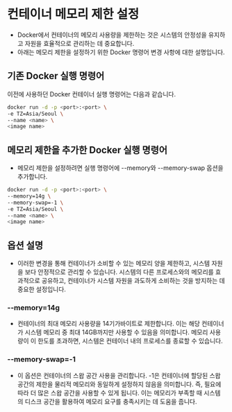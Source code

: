 # 컨테이너 메모리 제한 설정
* Docker에서 컨테이너의 메모리 사용량을 제한하는 것은 시스템의 안정성을 유지하고 자원을 효율적으로 관리하는 데 중요합니다. 
* 아래는 메모리 제한을 설정하기 위한 Docker 명령어 변경 사항에 대한 설명입니다.

## 기존 Docker 실행 명령어
이전에 사용하던 Docker 컨테이너 실행 명령어는 다음과 같습니다.

```bash
docker run -d -p <port>:<port> \
-e TZ=Asia/Seoul \
--name <name> \
<image name>
```

## 메모리 제한을 추가한 Docker 실행 명령어
* 메모리 제한을 설정하려면 실행 명령어에 --memory와 --memory-swap 옵션을 추가합니다.

```bash
docker run -d -p <port>:<port> \
--memory=14g \
--memory-swap=-1 \
-e TZ=Asia/Seoul \
--name <name> \
<image name>
```

## 옵션 설명
* 이러한 변경을 통해 컨테이너가 소비할 수 있는 메모리 양을 제한하고, 시스템 자원을 보다 안정적으로 관리할 수 있습니다. 시스템의 다른 프로세스와의 메모리를 효과적으로 공유하고, 컨테이너가 시스템 자원을 과도하게 소비하는 것을 방지하는 데 중요한 설정입니다.

### --memory=14g
* 컨테이너의 최대 메모리 사용량을 14기가바이트로 제한합니다. 이는 해당 컨테이너가 시스템 메모리 중 최대 14GB까지만 사용할 수 있음을 의미합니다. 메모리 사용량이 이 한도를 초과하면, 시스템은 컨테이너 내의 프로세스를 종료할 수 있습니다.

### --memory-swap=-1
* 이 옵션은 컨테이너의 스왑 공간 사용을 관리합니다. -1은 컨테이너에 할당된 스왑 공간의 제한을 물리적 메모리와 동일하게 설정하지 않음을 의미합니다. 즉, 필요에 따라 더 많은 스왑 공간을 사용할 수 있게 됩니다. 이는 메모리가 부족할 때 시스템의 디스크 공간을 활용하여 메모리 요구를 충족시키는 데 도움을 줍니다.
